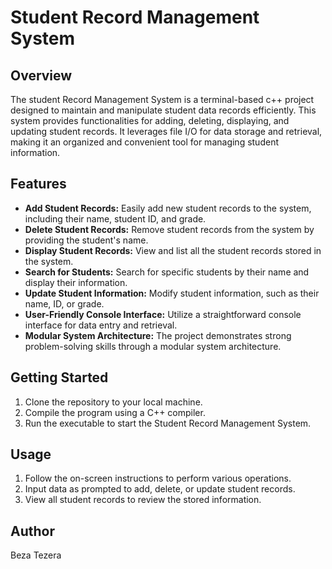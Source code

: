 # Student Record Management System

## Overview 

The student Record Management System is a terminal-based c++ project designed to maintain and manipulate student data records efficiently. This system provides functionalities for adding, deleting, displaying, and updating student records. It leverages file I/O for data storage and retrieval, making it an organized and convenient tool for managing student information.

## Features

- **Add Student Records:** Easily add new student records to the system, including their name, student ID, and grade.
- **Delete Student Records:** Remove student records from the system by providing the student's name.
- **Display Student Records:** View and list all the student records stored in the system.
- **Search for Students:** Search for specific students by their name and display their information.
- **Update Student Information:** Modify student information, such as their name, ID, or grade.
- **User-Friendly Console Interface:** Utilize a straightforward console interface for data entry and retrieval.
- **Modular System Architecture:** The project demonstrates strong problem-solving skills through a modular system architecture.
  
## Getting Started

1. Clone the repository to your local machine.
2. Compile the program using a C++ compiler.
3. Run the executable to start the Student Record Management System.

## Usage

1. Follow the on-screen instructions to perform various operations.
2. Input data as prompted to add, delete, or update student records.
3. View all student records to review the stored information.

## Author

Beza Tezera
